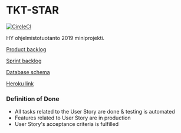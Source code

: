 # TKT-STAR

[![CircleCI](https://circleci.com/gh/Anssikka/TKT-STAR.svg?style=svg)](https://circleci.com/gh/Anssikka/TKT-STAR)

HY ohjelmistotuotanto 2019 miniprojekti.

[Product backlog](https://docs.google.com/spreadsheets/d/1jX4ZMKf7CAhZ0EWJQkujLJgvnexIokoBQU5hum_2hvA/edit?usp=sharing)

[Sprint backlog](https://github.com/Anssikka/TKT-STAR/projects/1)

[Database schema](https://drive.google.com/file/d/1i-tjaABCwqjmrZZLzulkx27-UuIq5R0D/view?usp=sharing)


[Heroku link](https://tkt-star.herokuapp.com/recommendations/books)

### Definition of Done

* All tasks related to the User Story are done & testing is automated
* Features related to User Story are in production
* User Story's acceptance criteria is fulfilled
